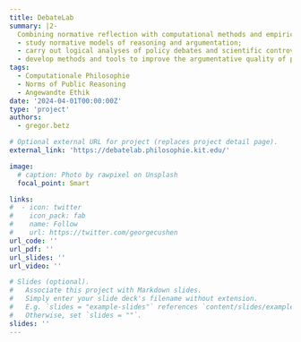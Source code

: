 ```yaml
---
title: DebateLab
summary: |2- 
  Combining normative reflection with computational methods and empirical research, DebateLab brings together scholars who
  - study normative models of reasoning and argumentation;
  - carry out logical analyses of policy debates and scientific controversies;
  - develop methods and tools to improve the argumentative quality of public reasoning.  
tags:
  - Computationale Philosophie
  - Norms of Public Reasoning
  - Angewandte Ethik
date: '2024-04-01T00:00:00Z'
type: 'project'
authors: 
  - gregor.betz

# Optional external URL for project (replaces project detail page).
external_link: 'https://debatelab.philosophie.kit.edu/'

image:
  # caption: Photo by rawpixel on Unsplash
  focal_point: Smart

links:
#  - icon: twitter
#    icon_pack: fab
#    name: Follow
#    url: https://twitter.com/georgecushen
url_code: ''
url_pdf: ''
url_slides: ''
url_video: ''

# Slides (optional).
#   Associate this project with Markdown slides.
#   Simply enter your slide deck's filename without extension.
#   E.g. `slides = "example-slides"` references `content/slides/example-slides.md`.
#   Otherwise, set `slides = ""`.
slides: ''
---
```


